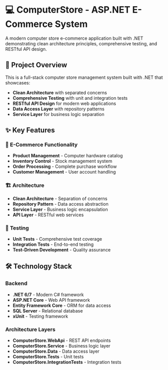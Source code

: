 # 💻 **ComputerStore - ASP.NET E-Commerce System**

A modern computer store e-commerce application built with .NET demonstrating clean architecture principles, comprehensive testing, and RESTful API design.

## 🚀 **Project Overview**

This is a full-stack computer store management system built with .NET that showcases:

- **Clean Architecture** with separated concerns
- **Comprehensive Testing** with unit and integration tests
- **RESTful API Design** for modern web applications
- **Data Access Layer** with repository patterns
- **Service Layer** for business logic separation

## ✨ **Key Features**

### 🛒 **E-Commerce Functionality**
- **Product Management** - Computer hardware catalog
- **Inventory Control** - Stock management system
- **Order Processing** - Complete purchase workflow
- **Customer Management** - User account handling

### 🏗️ **Architecture**
- **Clean Architecture** - Separation of concerns
- **Repository Pattern** - Data access abstraction
- **Service Layer** - Business logic encapsulation
- **API Layer** - RESTful web services

### 🧪 **Testing**
- **Unit Tests** - Comprehensive test coverage
- **Integration Tests** - End-to-end testing
- **Test-Driven Development** - Quality assurance

## 🛠️ **Technology Stack**

### **Backend**
- **.NET 6/7** - Modern C# framework
- **ASP.NET Core** - Web API framework
- **Entity Framework Core** - ORM for data access
- **SQL Server** - Relational database
- **xUnit** - Testing framework

### **Architecture Layers**
- **ComputerStore.WebApi** - REST API endpoints
- **ComputerStore.Service** - Business logic layer
- **ComputerStore.Data** - Data access layer
- **ComputerStore.Tests** - Unit tests
- **ComputerStore.IntegrationTests** - Integration tests
